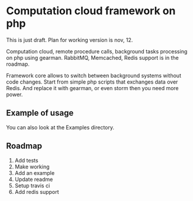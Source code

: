 Computation cloud framework on php
==================================

This is just draft. Plan for working version is nov, 12.

Computation cloud, remote procedure calls, background tasks processing on php using gearman. 
RabbitMQ, Memcached, Redis support is in the roadmap.

Framework core allows to switch between background systems without code changes. Start from simple php 
scripts that exchanges data over Redis. And replace it with gearman, or even storm then you need more power.

Example of usage
----------------

You can also look at the Examples directory.

Roadmap
-------

1. Add tests
2. Make working
3. Add an example
4. Update readme
5. Setup travis ci
6. Add redis support
